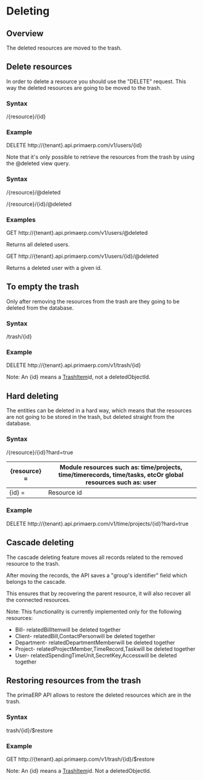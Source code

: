 Deleting
==

## Overview

The deleted resources are moved to the trash.

## Delete resources

In order to delete a resource you should use the "DELETE" request. This way the deleted resources are going to be moved to the trash.

### Syntax

/{resource}/{id}

### Example

DELETE http://{tenant}.api.primaerp.com/v1/users/{id}

Note that it's only possible to retrieve the resources from the trash by using the @deleted view query.

### Syntax

/{resource}/@deleted

/{resource}/{id}/@deleted

### Examples

GET http://{tenant}.api.primaerp.com/v1/users/@deleted

Returns all deleted users.

GET http://{tenant}.api.primaerp.com/v1/users/{id}/@deleted

Returns a deleted user with a given id.

## To empty the trash

Only after removing the resources from the trash are they going to be deleted from the database.

### Syntax

/trash/{id}

### Example

DELETE http://{tenant}.api.primaerp.com/v1/trash/{id}

Note: An {id} means a [TrashItem](http://devdoc.primaerp.com/resources/detail?entity=TrashItem)id, not a deletedObjectId.

## Hard deleting

The entities can be deleted in a hard way, which means that the resources are not going to be stored in the trash, but deleted straight from the database.

### Syntax

/{resource}/{id}?hard=true

| {resource} = | Module resources such as: time/projects, time/timerecords, time/tasks, etcOr global resources such as: user |
| --- | --- |
| {id} = | Resource id |

### Example

DELETE http://{tenant}.api.primaerp.com/v1/time/projects/{id}?hard=true

## Cascade deleting

The cascade deleting feature moves all records related to the removed resource to the trash.

After moving the records, the API saves a "group's identifier" field which belongs to the cascade.

This ensures that by recovering the parent resource, it will also recover all the connected resources.

Note: This functionality is currently implemented only for the following resources:

- Bill- relatedBillItemwill be deleted together
- Client- relatedBill,ContactPersonwill be deleted together
- Department- relatedDepartmentMemberwill be deleted together
- Project- relatedProjectMember,TimeRecord,Taskwill be deleted together
- User- relatedSpendingTimeUnit,SecretKey,Accesswill be deleted together

## Restoring resources from the trash

The primaERP API allows to restore the deleted resources which are in the trash.

### Syntax

trash/{id}/$restore

### Example

GET http://{tenant}.api.primaerp.com/v1/trash/{id}/$restore

Note: An {id} means a [TrashItem](http://devdoc.primaerp.com/resources/detail?entity=TrashItem)id. Not a deletedObjectId.
